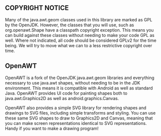 COPYRIGHT NOTICE
----------------
Many of the java.awt.geom classes used in this library are marked as GPL by the OpenJDK. However, the classes that you will use, such as org.openawt.Shape have a classpath copyright exception. This means you can build against these classes without needing to make your code GPL as well. Where not indicated, all code should be considered GPLv2 for the time being. We will try to move what we can to a less restrictive copyright over time.

OpenAWT
-------
OpenAWT is a fork of the OpenJDK java.awt.geom libraries and everything necessary to use java.awt shapes, without needing to be in the JDK environment. This means it is compatible with Android as well as standard Java. OpenAWT provides UI code for painting shapes both to java.awt.Graphics2D as well as android.graphics.Canvas.

OpenAWT also provides a simple SVG library for rendering shapes and drawings to SVG files, including simple transforms and styling. You can use these same SVG shapes to draw to Graphics2D and Canvas, meaning that you can make screen representations identical to SVG representations. Handy if you want to make a drawing program!

